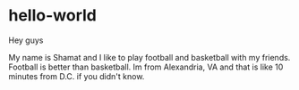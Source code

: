 # hello-world
Hey guys

My name is Shamat and I like to play football and basketball with my friends. 
Football is better than basketball.
Im from Alexandria, VA and that is like 10 minutes from D.C. if you didn't know.
